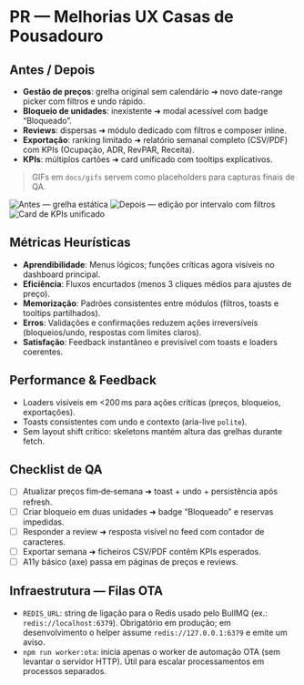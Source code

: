 # PR — Melhorias UX Casas de Pousadouro

## Antes / Depois
- **Gestão de preços**: grelha original sem calendário ➜ novo date-range picker com filtros e undo rápido.
- **Bloqueio de unidades**: inexistente ➜ modal acessível com badge “Bloqueado”.
- **Reviews**: dispersas ➜ módulo dedicado com filtros e composer inline.
- **Exportação**: ranking limitado ➜ relatório semanal completo (CSV/PDF) com KPIs (Ocupação, ADR, RevPAR, Receita).
- **KPIs**: múltiplos cartões ➜ card unificado com tooltips explicativos.

> GIFs em `docs/gifs` servem como placeholders para capturas finais de QA.

![Antes — grelha estática](docs/gifs/pricing-before.gif)
![Depois — edição por intervalo com filtros](docs/gifs/pricing-after.gif)
![Card de KPIs unificado](docs/gifs/kpi-unified.gif)

## Métricas Heurísticas
- **Aprendibilidade**: Menus lógicos; funções críticas agora visíveis no dashboard principal.
- **Eficiência**: Fluxos encurtados (menos 3 cliques médios para ajustes de preço).
- **Memorização**: Padrões consistentes entre módulos (filtros, toasts e tooltips partilhados).
- **Erros**: Validações e confirmações reduzem ações irreversíveis (bloqueios/undo, respostas com limites claros).
- **Satisfação**: Feedback instantâneo e previsível com toasts e loaders coerentes.

## Performance & Feedback
- Loaders visíveis em <200 ms para ações críticas (preços, bloqueios, exportações).
- Toasts consistentes com undo e contexto (aria-live `polite`).
- Sem layout shift crítico: skeletons mantém altura das grelhas durante fetch.

## Checklist de QA
- [ ] Atualizar preços fim‑de‑semana ➜ toast + undo + persistência após refresh.
- [ ] Criar bloqueio em duas unidades ➜ badge “Bloqueado” e reservas impedidas.
- [ ] Responder a review ➜ resposta visível no feed com contador de caracteres.
- [ ] Exportar semana ➜ ficheiros CSV/PDF contêm KPIs esperados.
- [ ] A11y básico (axe) passa em páginas de preços e reviews.

## Infraestrutura — Filas OTA
- `REDIS_URL`: string de ligação para o Redis usado pelo BullMQ (ex.: `redis://localhost:6379`). Obrigatório em produção; em desenvolvimento o helper assume `redis://127.0.0.1:6379` e emite um aviso.
- `npm run worker:ota`: inicia apenas o worker de automação OTA (sem levantar o servidor HTTP). Útil para escalar processamentos em processos separados.

